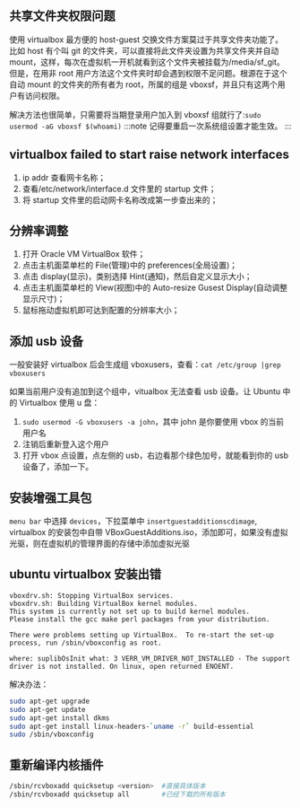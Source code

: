 ## 共享文件夹权限问题

使用 virtualbox 最方便的 host-guest 交换文件方案莫过于共享文件夹功能了。 比如 host 有个叫 git 的文件夹，可以直接将此文件夹设置为共享文件夹并自动 mount，这样，每次在虚拟机一开机就看到这个文件夹被挂载为/media/sf_git。但是，在用非 root 用户方法这个文件夹时却会遇到权限不足问题。根源在于这个自动 mount 的文件夹的所有者为 root，所属的组是 vboxsf，并且只有这两个用户有访问权限。

解决方法也很简单，只需要将当期登录用户加入到 vboxsf 组就行了:`sudo usermod -aG vboxsf $(whoami)`
:::note
记得要重启一次系统组设置才能生效。
:::

## virtualbox failed to start raise network interfaces

1. ip addr 查看网卡名称；
2. 查看/etc/network/interface.d 文件里的 startup 文件；
3. 将 startup 文件里的启动网卡名称改成第一步查出来的；

## 分辨率调整

1. 打开 Oracle VM VirtualBox 软件；
2. 点击主机面菜单栏的 File(管理)中的 preferences(全局设置)；
3. 点击 display(显示)，类别选择 Hint(通知)，然后自定义显示大小；
4. 点击主机面菜单栏的 View(视图)中的 Auto-resize Gusest Display(自动调整显示尺寸)；
5. 鼠标拖动虚拟机即可达到配置的分辨率大小；

## 添加 usb 设备

一般安装好 virtualbox 后会生成组 vboxusers，查看：`cat /etc/group |grep vboxusers`

如果当前用户没有追加到这个组中，vitualbox 无法查看 usb 设备。让 Ubuntu 中的 Virtualbox 使用 u 盘：

1. `sudo usermod -G vboxusers -a john`，其中 john 是你要使用 vbox 的当前用户名
2. 注销后重新登入这个用户
3. 打开 vbox 点设置，点左侧的 usb，右边看那个绿色加号，就能看到你的 usb 设备了，添加一下。

## 安装增强工具包

`menu bar` 中选择 `devices`，下拉菜单中 `insertguestadditionscdimage`, virtualbox 的安装包中自带 VBoxGuestAdditions.iso，添加即可，如果没有虚拟光驱，则在虚拟机的管理界面的存储中添加虚拟光驱

## ubuntu virtualbox 安装出错

```log
vboxdrv.sh: Stopping VirtualBox services.
vboxdrv.sh: Building VirtualBox kernel modules.
This system is currently not set up to build kernel modules.
Please install the gcc make perl packages from your distribution.

There were problems setting up VirtualBox.  To re-start the set-up process, run /sbin/vboxconfig as root.

where: suplibOsInit what: 3 VERR_VM_DRIVER_NOT_INSTALLED - The support driver is not installed. On linux, open returned ENOENT.
```

解决办法：

```bash
sudo apt-get upgrade
sudo apt-get update
sudo apt-get install dkms
sudo apt-get install linux-headers-`uname -r` build-essential
sudo /sbin/vboxconfig
```

## 重新编译内核插件

```bash
/sbin/rcvboxadd quicksetup <version>  #直接具体版本
/sbin/rcvboxadd quicksetup all        #已经下载的所有版本
```
